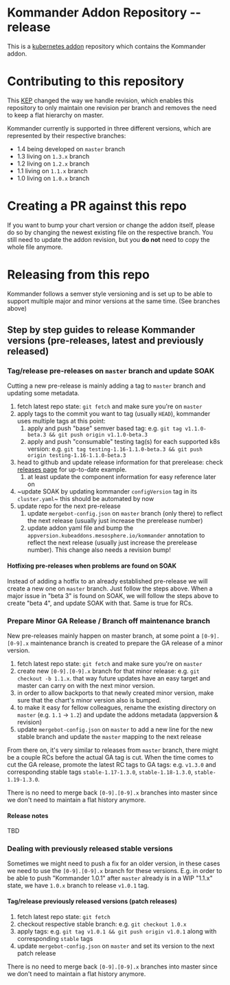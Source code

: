 # Kommander Addon Repository -- release

This is a [kubernetes addon](https://github.com/mesosphere/kubeaddons) repository which contains the Kommander addon.

# Contributing to this repository

This [KEP](https://github.com/mesosphere/ksphere-platform/blob/master/keps/sig-ksphere-catalog/20200818-remove-revisions.md) changed the way we handle revision, which enables this repository to only maintain one revision per branch and removes the need to keep a flat hierarchy on master.

Kommander currently is supported in three different versions, which are represented by their respective branches:

- 1.4 being developed on `master` branch
- 1.3 living on `1.3.x` branch
- 1.2 living on `1.2.x` branch
- 1.1 living on `1.1.x` branch
- 1.0 living on `1.0.x` branch

# Creating a PR against this repo

If you want to bump your chart version or change the addon itself, please do so by changing the newest existing file on the respective branch.
You still need to update the addon revision, but you **do not** need to copy the whole file anymore.

# Releasing from this repo

Kommander follows a semver style versioning and is set up to be able to support multiple major and minor versions at the same time. (See branches above)

## Step by step guides to release Kommander versions (pre-releases, latest and previously released)

### Tag/release pre-releases on `master` branch and update SOAK

Cutting a new pre-release is mainly adding a tag to `master` branch and updating some metadata.

1. fetch latest repo state: `git fetch` and make sure you're on `master`
1. apply tags to the commit you want to tag (usually `HEAD`), kommander uses multiple tags at this point:
   1. apply and push "base" semver based tag: e.g. `git tag v1.1.0-beta.3 && git push origin v1.1.0-beta.3`
   1. apply and push "consumable" testing tag(s) for each supported k8s version: e.g. `git tag testing-1.16-1.1.0-beta.3 && git push origin testing-1.16-1.1.0-beta.3`
1. head to github and update release information for that prerelease: check [releases page](https://github.com/mesosphere/kubeaddons-kommander/releases) for up-to-date example.
   1. at least update the component information for easy reference later on
1. ~update SOAK by updating kommander `configVersion` tag in its `cluster.yaml`~ this should be automated by now
1. update repo for the next pre-release
   1. update `mergebot-config.json` on `master` branch (only there) to reflect the next release (usually just increase the prerelease number)
   1. update addon yaml file and bump the `appversion.kubeaddons.mesosphere.io/kommander` annotation to reflect the next release (usually just increase the prerelease number). This change also needs a revision bump!

#### Hotfixing pre-releases when problems are found on SOAK

Instead of adding a hotfix to an already established pre-release we will create a new one on `master` branch. Just follow the steps above.
When a major issue in "beta 3" is found on SOAK, we will follow the steps above to create "beta 4", and update SOAK with that. Same is true for RCs.

### Prepare Minor GA Release / Branch off maintenance branch

New pre-releases mainly happen on master branch, at some point a `[0-9].[0-9].x` maintenance branch is created to prepare the GA release of a minor version.

1. fetch latest repo state: `git fetch` and make sure you're on `master`
1. create new `[0-9].[0-9].x` branch for that minor release: e.g. `git checkout -b 1.1.x`. that way future updates have an easy target and master can carry on with the next minor version.
1. in order to allow backports to that newly created minor version, make sure that the chart's minor version also is bumped.
1. to make it easy for fellow colleagues, rename the existing directory on `master` (e.g. `1.1` -> `1.2`) and update the addons metadata (appversion & revision)
1. update `mergebot-config.json` on `master` to add a new line for the new stable branch and update the `master` mapping to the next release

From there on, it's very similar to releases from `master` branch, there might be a couple RCs before the actual GA tag is cut. When the time comes to cut the GA release, promote the latest RC tags to GA tags: e.g. `v1.3.0` and corresponding stable tags `stable-1.17-1.3.0`, `stable-1.18-1.3.0`, `stable-1.19-1.3.0`.

There is no need to merge back `[0-9].[0-9].x` branches into master since we don't need to maintain a flat history anymore.

#### Release notes
TBD

### Dealing with previously released stable versions

Sometimes we might need to push a fix for an older version, in these cases we need to use the `[0-9].[0-9].x` branch for these versions. E.g. in order to be able to push "Kommander 1.0.1" after `master` already is in a WIP "1.1.x" state, we have `1.0.x` branch to release `v1.0.1` tag.

#### Tag/release previously released versions (patch releases)

1. fetch latest repo state: `git fetch`
1. checkout respective stable branch: e.g. `git checkout 1.0.x`
1. apply tags: e.g. `git tag v1.0.1 && git push origin v1.0.1` along with corresponding `stable` tags
1. update `mergebot-config.json` on `master` and set its version to the next patch release

There is no need to merge back `[0-9].[0-9].x` branches into master since we don't need to maintain a flat history anymore.
